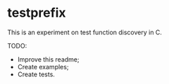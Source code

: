 # testprefix

This is an experiment on test function discovery in C.

TODO:
- Improve this readme;
- Create examples;
- Create tests.
